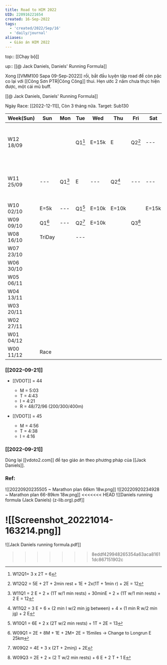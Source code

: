```yaml
---
title: Road to HIM 2022
UID: 220916221654
created: 16-Sep-2022
tags:
  - 'created/2022/Sep/16'
  - 'daily/journal'
aliases:
  - Giáo án HIM 2022
---
```

top:: [[Chạy bộ]]

up:: [[@ Jack Daniels, Daniels' Running Formula]]

Xong [[VMM100 Sapa 09-Sep-2022]] rồi, bắt đầu luyện tập road để còn pặc co lại với [[Công Sơn PTR|Công Công]] thui. Hẹn ước 2 năm chưa thực hiện được, một cái mũ buff.

[[@ Jack Daniels, Daniels' Running Formula]]

Ngày Race: [[2022-12-11]], Còn 3 tháng nữa.
Target: Sub130

| Week(Sun) | Sun        | Mon        | Tue        | Wed   | Thu        | Fri        | Sat   | Note                                        | VDOT |
| --------- | ---------- | ---------- | ---------- | ----- | ---------- | ---------- | ----- | ------------------------------------------- | ---- |
| W12 18/09 |            |            | Q1[^W12Q1] | E=15k | E          | Q2[^W12Q2] | ---   | [[Bike Tour Camping Trị An - Sep 24, 2022]] | 44   |
| W11 25/09 | ---        | Q1[^W11Q1] | E          | ---   | Q2[^W11Q2] | ---        | ---   | [[Bike Tour Vườn QG Lò Gò Xa Mát]]          | 44   |
| W10 02/10 | E=5k       | ---        | Q1[^W10Q1] | E=10k | E=10k      |            | E=15k |                                             | 45   |
| W09 09/10 | Q1[^W09Q1] | ---        | Q2[^W09Q2] | E=10k |            | Q3[^W09Q3] |       |                                             |      |
| W08 16/10 | TriDay     |            | ---        |       |            |            |       |                                             |      |
| W07 23/10 |            |            |            |       |            |            |       |                                             |      |
| W06 30/10 |            |            |            |       |            |            |       |                                             |      |
| W05 06/11 |            |            |            |       |            |            |       |                                             |      |
| W04 13/11 |            |            |            |       |            |            |       |                                             |      |
| W03 20/11 |            |            |            |       |            |            |       |                                             |      |
| W02 27/11 |            |            |            |       |            |            |       |                                             |      |
| W01 04/12 |            |            |            |       |            |            |       |                                             |      |
| W00 11/12 | Race       |            |            |       |            |            |       |                                             |      |


[^W12Q1]: W12Q1= 3 x 2T = 6
[^W12Q2]: W12Q2 = 5E + 2T + 2min rest + 1E + 2x(1T + 1min r) + 2E = 12

[^W11Q1]: W11Q1 = 2 E + 2 × (1T w/1 min rests) + 30minE + 2 × (1T w/1 min rests) + 2 E = 12
[^W11Q2]: W11Q2 = 3 E + 6 × (2 min I w/2 min jg between) + 4 × (1 min R w/2 min jg) + 2 E

[^W10Q1]: W10Q1 = 6E + 2 x  (2T w/2 min rests) + 1T + 2E = 13
[^W09Q1]: W09Q1 = 2E + 8M + 1E + 2M+ 2E = 15miles -> Change to Longrun E 25km
[^W09Q2]: W09Q2 = 4E + 3 x (2T + 2minj) + 2E
[^W09Q3]: W09Q3 = 2E + 2 × (2 T w/2 min rests) + 6 E + 2 T + 1 E

### [[2022-09-21]]
- [[VDOT]] = 44
	- M = 5:03
	- T = 4:43
	- I = 4:21
	- R = 48/72/96 (200/300/400m)

- [[VDOT]] = 45
	- M = 4:56
	- T = 4:38
	- I = 4:16


### [[2022-09-21]]
Dùng lại [[vdoto2.com]] để tạo giáo án theo phương pháp của [[Jack Daniels]].


### Ref:

![[20220920235505 ~ Marathon plan 66km 18w.png]]
![[20220920234928 ~ Marathon plan 66-89km 18w.png]]
<<<<<<< HEAD
![[Daniels running formula (Jack Daniels) (z-lib.org).pdf]]

![[Screenshot_20221014-163214.png]]
=======
![[Jack Daniels running formula.pdf]]
>>>>>>> 8eddf429948265354a63aca81611dc867151902c
